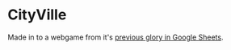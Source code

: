 # CityVille
Made in to a webgame from it's [previous glory in Google Sheets](https://docs.google.com/spreadsheets/d/1b-oTWIhk7nFO9xtIqP96EbRXxfR1ROL0PA-lkSGpqZ8/edit#gid=0).
